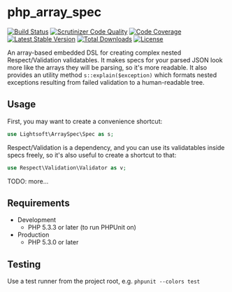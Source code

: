 # php_array_spec

[![Build Status](https://img.shields.io/travis/Kallikanzarid/php_array_spec/master.svg?style=flat-square)](http://travis-ci.org/Kallikanzarid/php_array_spec)
[![Scrutinizer Code Quality](https://img.shields.io/scrutinizer/g/Kallikanzarid/php_array_spec/master.svg?style=flat-square)](https://scrutinizer-ci.com/g/Kallikanzarid/php_array_spec/?branch=master)
[![Code Coverage](https://img.shields.io/scrutinizer/coverage/g/Kallikanzarid/php_array_spec/master.svg?style=flat-square)](https://scrutinizer-ci.com/g/Kallikanzarid/php_array_spec/?branch=master)
[![Latest Stable Version](https://img.shields.io/packagist/v/kallikanzarid/php_array_spec.svg?style=flat-square)](https://packagist.org/packages/kallikanzarid/php_array_spec)
[![Total Downloads](https://img.shields.io/packagist/dt/kallikanzarid/php_array_spec.svg?style=flat-square)](https://packagist.org/packages/kallikanzarid/php_array_spec)
[![License](https://img.shields.io/packagist/l/kallikanzarid/php_array_spec.svg?style=flat-square)](https://packagist.org/packages/kallikanzarid/php_array_spec)


An array-based embedded DSL for creating complex nested Respect/Validation validatables. It makes specs for your parsed JSON look more like the arrays they will be parsing, so it's more readable. It also provides an utility method `s::explain($exception)` which formats nested exceptions resulting from failed validation to a human-readable tree.

## Usage

First, you may want to create a convenience shortcut:

```php
use Lightsoft\ArraySpec\Spec as s;
```

Respect/Validation is a dependency, and you can use its validatables inside specs freely, so it's also useful to create a shortcut to that:

```php
use Respect\Validation\Validator as v;
```

TODO: more...

## Requirements

- Development
  - PHP 5.3.3 or later (to run PHPUnit on)
- Production
  - PHP 5.3.0 or later

## Testing

Use a test runner from the project root, e.g. `phpunit --colors test`